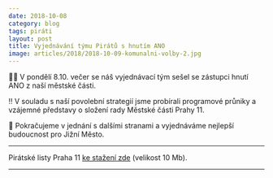 ```yaml
---
date: 2018-10-08
category: blog
tags: piráti
layout: post
title: Vyjednávání týmu Pirátů s hnutím ANO
image: articles/2018/2018-10-09-komunalni-volby-2.jpg
---
```


🏴🏴 V pondělí 8.10. večer se náš vyjednávací tým sešel se zástupci hnutí ANO z naší městské části.

‼️ V souladu s naší povolební strategií jsme probírali programové průniky a vzájemné představy o složení rady Městské části Prahy 11.

 📢 Pokračujeme v jednání s dalšími stranami a vyjednáváme nejlepší budoucnost pro Jižní Město.

---

Pirátské listy Praha 11 [ke stažení zde](/assets/pdf/2018-07-10-praha-11.pdf) (velikost 10 Mb).

- - -
